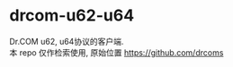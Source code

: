 drcom-u62-u64
=============

Dr.COM u62, u64协议的客户端. <br>
本 repo 仅作检索使用, 原始位置 https://github.com/drcoms <br>


